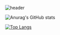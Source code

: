 ![header](https://capsule-render.vercel.app/api?type=venom&height=300&color=gradient&text=I'm%20just...%20just%20a%20developer.&fontSize=35&fontColor=f08080)

![Anurag's GitHub stats](https://github-readme-stats.vercel.app/api?username=Doneformee)

[![Top Langs](https://github-readme-stats.vercel.app/api/top-langs/?username=Doneformee&layout=compact)](https://github.com/Doneformee/github-readme-stats)
